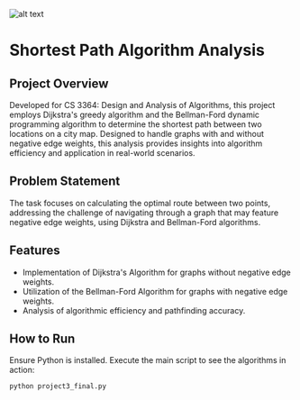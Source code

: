 ![alt text](https://github.com/Dhruvbam/Shortest-Path-Finder/blob/main/sp1.png)

# Shortest Path Algorithm Analysis

## Project Overview
Developed for CS 3364: Design and Analysis of Algorithms, this project employs Dijkstra's greedy algorithm and the Bellman-Ford dynamic programming algorithm to determine the shortest path between two locations on a city map. Designed to handle graphs with and without negative edge weights, this analysis provides insights into algorithm efficiency and application in real-world scenarios.

## Problem Statement
The task focuses on calculating the optimal route between two points, addressing the challenge of navigating through a graph that may feature negative edge weights, using Dijkstra and Bellman-Ford algorithms.

## Features
- Implementation of Dijkstra's Algorithm for graphs without negative edge weights.
- Utilization of the Bellman-Ford Algorithm for graphs with negative edge weights.
- Analysis of algorithmic efficiency and pathfinding accuracy.

## How to Run
Ensure Python is installed. Execute the main script to see the algorithms in action:
```bash
python project3_final.py
